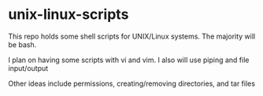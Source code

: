 # unix-linux-scripts
This repo holds some shell scripts for UNIX/Linux systems. The majority will be bash.

I plan on having some scripts with vi and vim.  I also will use piping and file input/output

Other ideas include permissions, creating/removing directories, and tar files
